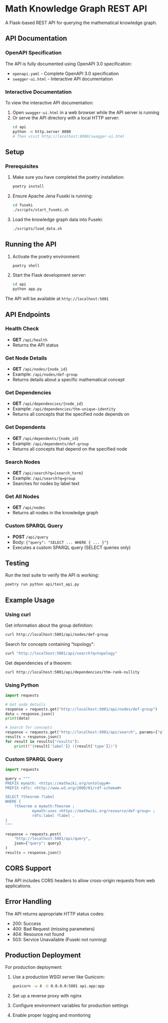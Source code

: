 # Math Knowledge Graph REST API

A Flask-based REST API for querying the mathematical knowledge graph.

## API Documentation

### OpenAPI Specification

The API is fully documented using OpenAPI 3.0 specification:
- `openapi.yaml` - Complete OpenAPI 3.0 specification
- `swagger-ui.html` - Interactive API documentation

### Interactive Documentation

To view the interactive API documentation:
1. Open `swagger-ui.html` in a web browser while the API server is running
2. Or serve the API directory with a local HTTP server:
   ```bash
   cd api
   python -m http.server 8080
   # Then visit http://localhost:8080/swagger-ui.html
   ```

## Setup

### Prerequisites

1. Make sure you have completed the poetry installation:
   ```bash
   poetry install
   ```

2. Ensure Apache Jena Fuseki is running:
   ```bash
   cd fuseki
   ./scripts/start_fuseki.sh
   ```

3. Load the knowledge graph data into Fuseki:
   ```bash
   ./scripts/load_data.sh
   ```

## Running the API

1. Activate the poetry environment:
   ```bash
   poetry shell
   ```

2. Start the Flask development server:
   ```bash
   cd api
   python app.py
   ```

The API will be available at `http://localhost:5001`

## API Endpoints

### Health Check
- **GET** `/api/health`
- Returns the API status

### Get Node Details
- **GET** `/api/nodes/{node_id}`
- Example: `/api/nodes/def-group`
- Returns details about a specific mathematical concept

### Get Dependencies
- **GET** `/api/dependencies/{node_id}`
- Example: `/api/dependencies/thm-unique-identity`
- Returns all concepts that the specified node depends on

### Get Dependents
- **GET** `/api/dependents/{node_id}`
- Example: `/api/dependents/def-group`
- Returns all concepts that depend on the specified node

### Search Nodes
- **GET** `/api/search?q={search_term}`
- Example: `/api/search?q=group`
- Searches for nodes by label text

### Get All Nodes
- **GET** `/api/nodes`
- Returns all nodes in the knowledge graph

### Custom SPARQL Query
- **POST** `/api/query`
- Body: `{"query": "SELECT ... WHERE { ... }"}`
- Executes a custom SPARQL query (SELECT queries only)

## Testing

Run the test suite to verify the API is working:

```bash
poetry run python api/test_api.py
```

## Example Usage

### Using curl

Get information about the group definition:
```bash
curl http://localhost:5001/api/nodes/def-group
```

Search for concepts containing "topology":
```bash
curl "http://localhost:5001/api/search?q=topology"
```

Get dependencies of a theorem:
```bash
curl http://localhost:5001/api/dependencies/thm-rank-nullity
```

### Using Python

```python
import requests

# Get node details
response = requests.get("http://localhost:5001/api/nodes/def-group")
data = response.json()
print(data)

# Search for concepts
response = requests.get("http://localhost:5001/api/search", params={"q": "vector"})
results = response.json()
for result in results["results"]:
    print(f"{result['label']} ({result['type']})")
```

### Custom SPARQL Query

```python
import requests

query = """
PREFIX mymath: <https://mathwiki.org/ontology#>
PREFIX rdfs: <http://www.w3.org/2000/01/rdf-schema#>

SELECT ?theorem ?label
WHERE {
    ?theorem a mymath:Theorem ;
            mymath:uses <https://mathwiki.org/resource/def-group> ;
            rdfs:label ?label .
}
"""

response = requests.post(
    "http://localhost:5001/api/query",
    json={"query": query}
)
results = response.json()
```

## CORS Support

The API includes CORS headers to allow cross-origin requests from web applications.

## Error Handling

The API returns appropriate HTTP status codes:
- 200: Success
- 400: Bad Request (missing parameters)
- 404: Resource not found
- 503: Service Unavailable (Fuseki not running)

## Production Deployment

For production deployment:

1. Use a production WSGI server like Gunicorn:
   ```bash
   gunicorn -w 4 -b 0.0.0.0:5001 api.app:app
   ```

2. Set up a reverse proxy with nginx

3. Configure environment variables for production settings

4. Enable proper logging and monitoring